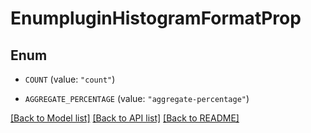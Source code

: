 # EnumpluginHistogramFormatProp

## Enum


* `COUNT` (value: `"count"`)

* `AGGREGATE_PERCENTAGE` (value: `"aggregate-percentage"`)


[[Back to Model list]](../README.md#documentation-for-models) [[Back to API list]](../README.md#documentation-for-api-endpoints) [[Back to README]](../README.md)


